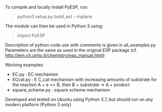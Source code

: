 To compile and locally install PyESP, run:
> python3 setup.py build_ext --inplace

The module can then be used in Python 3 using:
> import PyESP

Description of python code use with comments is given in all_examples.py
Parameters are the same as used in the original ESP package (cf. http://lem.ch.unito.it/chemistry/esp_manual.html)

Working examples:
- EC.py : EC mechanism
- ECcat.py : E C_cat mechanism with increasing amounts of substrate for the reaction A + e <> B, then B + substrate -> A + product
- square_scheme.py : square scheme mechanism

Developed and tested on Ubuntu using Python 3.7, but should run on any modern platform (Python 3 only)